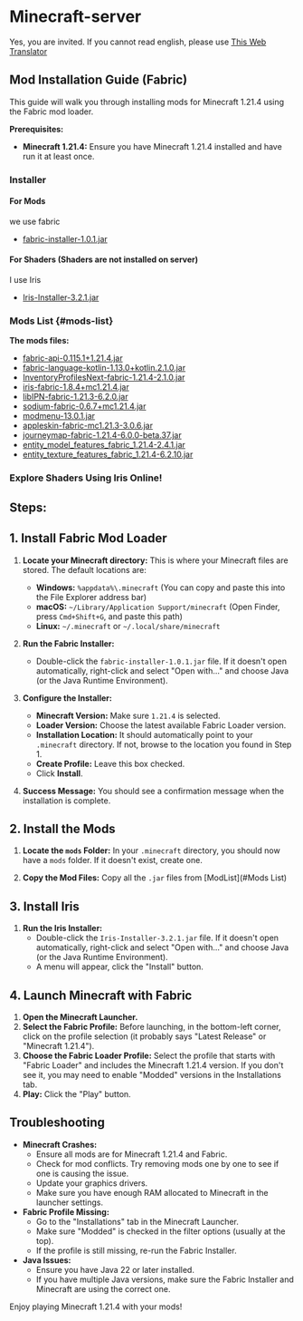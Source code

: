 # Minecraft-server

Yes, you are invited. If you cannot read english, please use [This Web Translator](https://immersivetranslate.com/en/)

## Mod Installation Guide (Fabric)

This guide will walk you through installing mods for Minecraft 1.21.4 using the Fabric mod loader.

**Prerequisites:**

*   **Minecraft 1.21.4:**  Ensure you have Minecraft 1.21.4 installed and have run it at least once.

### Installer

#### For Mods

we use fabric

*   [fabric-installer-1.0.1.jar](https://fabricmc.net/use/installer/)

#### For Shaders (Shaders are not installed on server)

I use Iris

- [Iris-Installer-3.2.1.jar](https://www.irisshaders.dev/download)

### Mods List {#mods-list}

**The mods files:** 

*   [fabric-api-0.115.1+1.21.4.jar](https://modrinth.com/mod/fabric-api/version/0.115.1+1.21.4)
*   [fabric-language-kotlin-1.13.0+kotlin.2.1.0.jar](https://www.curseforge.com/minecraft/mc-mods/fabric-language-kotlin/files/5950505)
*   [InventoryProfilesNext-fabric-1.21.4-2.1.0.jar](https://www.curseforge.com/minecraft/mc-mods/inventory-profiles-next/files/5937110)
*   [iris-fabric-1.8.4+mc1.21.4.jar](https://modrinth.com/mod/iris/version/1.8.4+1.21.4-fabric)
*   [libIPN-fabric-1.21.3-6.2.0.jar](https://modrinth.com/mod/libipn/version/fabric-1.21.3-6.2.0)
*   [sodium-fabric-0.6.7+mc1.21.4.jar](https://modrinth.com/mod/sodium/version/mc1.21.4-0.6.7-fabric)
*   [modmenu-13.0.1.jar](https://modrinth.com/mod/modmenu/version/13.0.1)
*   [appleskin-fabric-mc1.21.3-3.0.6.jar](https://modrinth.com/mod/appleskin)
*   [journeymap-fabric-1.21.4-6.0.0-beta.37.jar](https://modrinth.com/mod/journeymap/version/1.21.4-6.0.0-beta.37+fabric)
*   [entity_model_features_fabric_1.21.4-2.4.1.jar](https://modrinth.com/mod/entity-model-features/version/n0dDeW4R)
*   [entity_texture_features_fabric_1.21.4-6.2.10.jar](https://modrinth.com/mod/entitytexturefeatures/version/441qELLe)


### Explore Shaders Using Iris Online!

## Steps:

## 1. Install Fabric Mod Loader

1.  **Locate your Minecraft directory:** This is where your Minecraft files are stored. The default locations are:
    *   **Windows:** `%appdata%\.minecraft` (You can copy and paste this into the File Explorer address bar)
    *   **macOS:** `~/Library/Application Support/minecraft` (Open Finder, press `Cmd+Shift+G`, and paste this path)
    *   **Linux:** `~/.minecraft` or `~/.local/share/minecraft`

2.  **Run the Fabric Installer:**
    *   Double-click the `fabric-installer-1.0.1.jar` file.  If it doesn't open automatically, right-click and select "Open with..." and choose Java (or the Java Runtime Environment).

3.  **Configure the Installer:**
    *   **Minecraft Version:** Make sure `1.21.4` is selected.
    *   **Loader Version:** Choose the latest available Fabric Loader version.
    *   **Installation Location:** It should automatically point to your `.minecraft` directory.  If not, browse to the location you found in Step 1.
    *   **Create Profile:**  Leave this box checked.
    *   Click **Install**.

4.  **Success Message:**  You should see a confirmation message when the installation is complete.

## 2. Install the Mods

1.  **Locate the `mods` Folder:**  In your `.minecraft` directory, you should now have a `mods` folder. If it doesn't exist, create one.

2.  **Copy the Mod Files:** Copy all the `.jar` files from [ModList](#Mods List)

## 3. Install Iris
1.  **Run the Iris Installer:**
    *   Double-click the `Iris-Installer-3.2.1.jar` file.  If it doesn't open automatically, right-click and select "Open with..." and choose Java (or the Java Runtime Environment).
    *   A menu will appear, click the "Install" button.

## 4. Launch Minecraft with Fabric

1.  **Open the Minecraft Launcher.**
2.  **Select the Fabric Profile:** Before launching, in the bottom-left corner, click on the profile selection (it probably says "Latest Release" or "Minecraft 1.21.4").
3.  **Choose the Fabric Loader Profile:**  Select the profile that starts with "Fabric Loader" and includes the Minecraft 1.21.4 version.  If you don't see it, you may need to enable "Modded" versions in the Installations tab.
4.  **Play:** Click the "Play" button.

## Troubleshooting

*   **Minecraft Crashes:**
    *   Ensure all mods are for Minecraft 1.21.4 and Fabric.
    *   Check for mod conflicts. Try removing mods one by one to see if one is causing the issue.
    *   Update your graphics drivers.
    *   Make sure you have enough RAM allocated to Minecraft in the launcher settings.
*   **Fabric Profile Missing:**
    *   Go to the "Installations" tab in the Minecraft Launcher.
    *   Make sure "Modded" is checked in the filter options (usually at the top).
    *   If the profile is still missing, re-run the Fabric Installer.
*   **Java Issues:**
    *   Ensure you have Java 22 or later installed.
    *   If you have multiple Java versions, make sure the Fabric Installer and Minecraft are using the correct one.

Enjoy playing Minecraft 1.21.4 with your mods!

